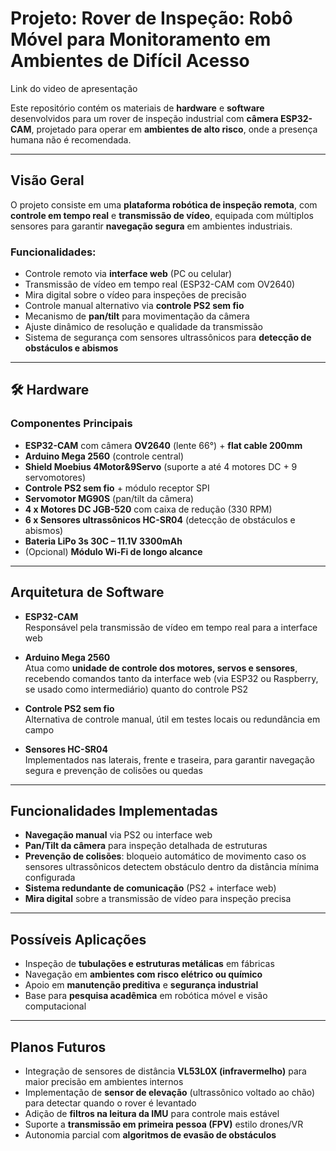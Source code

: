 # Projeto: Rover de Inspeção: Robô Móvel para Monitoramento em Ambientes de Difícil Acesso

<link href="https://www.youtube.com/watch?v=-yvNKuH8tJg">Link do video de apresentação</link>

Este repositório contém os materiais de **hardware** e **software** desenvolvidos para um rover de inspeção industrial com **câmera ESP32-CAM**, projetado para operar em **ambientes de alto risco**, onde a presença humana não é recomendada.  

---

## Visão Geral

O projeto consiste em uma **plataforma robótica de inspeção remota**, com **controle em tempo real** e **transmissão de vídeo**, equipada com múltiplos sensores para garantir **navegação segura** em ambientes industriais.  

### Funcionalidades:
-  Controle remoto via **interface web** (PC ou celular)  
-  Transmissão de vídeo em tempo real (ESP32-CAM com OV2640)  
-  Mira digital sobre o vídeo para inspeções de precisão  
-  Controle manual alternativo via **controle PS2 sem fio**  
-  Mecanismo de **pan/tilt** para movimentação da câmera  
-  Ajuste dinâmico de resolução e qualidade da transmissão  
-  Sistema de segurança com sensores ultrassônicos para **detecção de obstáculos e abismos**  

---

## 🛠 Hardware

### Componentes Principais
- **ESP32-CAM** com câmera **OV2640** (lente 66°) + **flat cable 200mm**  
- **Arduino Mega 2560** (controle central)  
- **Shield Moebius 4Motor&9Servo** (suporte a até 4 motores DC + 9 servomotores)  
- **Controle PS2 sem fio** + módulo receptor SPI  
- **Servomotor MG90S** (pan/tilt da câmera)  
- **4 x Motores DC JGB-520** com caixa de redução (330 RPM)  
- **6 x Sensores ultrassônicos HC-SR04** (detecção de obstáculos e abismos)  
- **Bateria LiPo 3s 30C – 11.1V 3300mAh**  
- (Opcional) **Módulo Wi-Fi de longo alcance**  

---

##  Arquitetura de Software

- **ESP32-CAM**  
  Responsável pela transmissão de vídeo em tempo real para a interface web  

- **Arduino Mega 2560**  
  Atua como **unidade de controle dos motores, servos e sensores**, recebendo comandos tanto da interface web (via ESP32 ou Raspberry, se usado como intermediário) quanto do controle PS2  

- **Controle PS2 sem fio**  
  Alternativa de controle manual, útil em testes locais ou redundância em campo  

- **Sensores HC-SR04**  
  Implementados nas laterais, frente e traseira, para garantir navegação segura e prevenção de colisões ou quedas  

---

##  Funcionalidades Implementadas

- **Navegação manual** via PS2 ou interface web  
- **Pan/Tilt da câmera** para inspeção detalhada de estruturas  
- **Prevenção de colisões**: bloqueio automático de movimento caso os sensores ultrassônicos detectem obstáculo dentro da distância mínima configurada  
- **Sistema redundante de comunicação** (PS2 + interface web)  
- **Mira digital** sobre a transmissão de vídeo para inspeção precisa  

---

##  Possíveis Aplicações

- Inspeção de **tubulações e estruturas metálicas** em fábricas  
- Navegação em **ambientes com risco elétrico ou químico**  
- Apoio em **manutenção preditiva** e **segurança industrial**  
- Base para **pesquisa acadêmica** em robótica móvel e visão computacional  

---

##  Planos Futuros

- Integração de sensores de distância **VL53L0X (infravermelho)** para maior precisão em ambientes internos  
- Implementação de **sensor de elevação** (ultrassônico voltado ao chão) para detectar quando o rover é levantado  
- Adição de **filtros na leitura da IMU** para controle mais estável  
- Suporte a **transmissão em primeira pessoa (FPV)** estilo drones/VR  
- Autonomia parcial com **algoritmos de evasão de obstáculos**  
